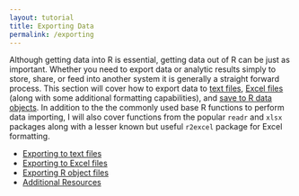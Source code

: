 ```yaml
---
layout: tutorial
title: Exporting Data
permalink: /exporting
---
```


Although getting data into R is essential, getting data out of R can be just as important. Whether you need to export data or analytic results simply to store, share, or feed into another system it is generally a straight forward process. This section will cover how to export data to [text files](http://uc-r.github.io/export_text_files), [Excel files](http://uc-r.github.io/export_excel_files) (along with some additional formatting capabilities), and [save to R data objects](http://uc-r.github.io/export_r_objects). In addition to the the commonly used base R functions to perform data importing, I will also cover functions from the popular `readr` and `xlsx` packages along with a lesser known but useful `r2excel` package for Excel formatting.

- [Exporting to text files](http://uc-r.github.io/export_text_files)
- [Exporting to Excel files](http://uc-r.github.io/export_excel_files)
- [Exporting R object files](http://uc-r.github.io/export_r_objects)
- [Additional Resources](http://uc-r.github.io/exporting_addtl_resources)


